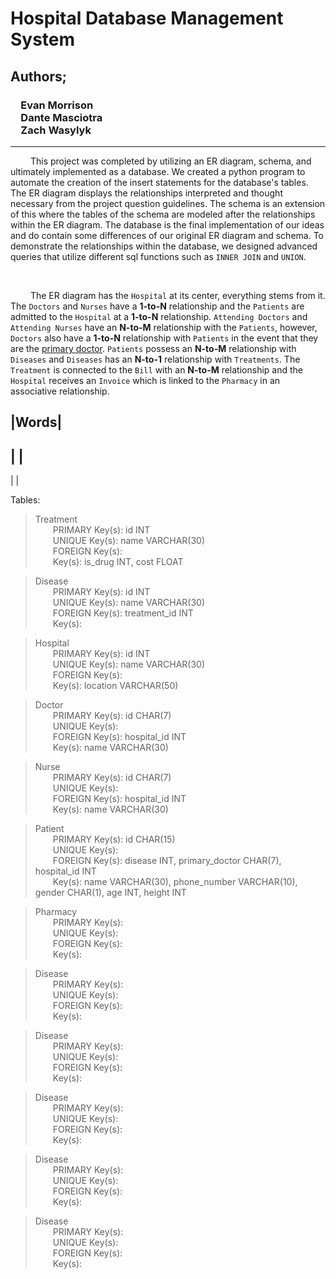 <h1>Hospital Database Management System</h1>

<h2>Authors;</h2>
<h3>&emsp;Evan Morrison<br>
&emsp;Dante Masciotra<br>
&emsp;Zach Wasylyk</h3>

<hr>

&emsp;&emsp; This project was completed by utilizing an ER diagram, schema, and ultimately implemented as a database. 
We created a python program to automate the creation of the insert statements for the database's tables. 
The ER diagram displays the relationships interpreted and thought necessary from the project question guidelines. 
The schema is an extension of this where the tables of the schema are modeled after the relationships within the ER diagram. 
The database is the final implementation of our ideas and do contain some differences of our original ER diagram and schema.
To demonstrate the relationships within the database, we designed advanced queries that utilize different sql functions such 
as `INNER JOIN` and `UNION`.

<br>

&emsp;&emsp; The ER diagram has the `Hospital` at its center, everything stems from it. 
The `Doctors` and `Nurses` have a **1-to-N** relationship and the `Patients` are admitted to the `Hospital` at a 
**1-to-N** relationship. 
`Attending Doctors` and `Attending Nurses` have an **N-to-M** relationship with the `Patients`, however, `Doctors` also have a 
**1-to-N** relationship with `Patients` in the event that they are the <u>primary doctor</u>. 
`Patients` possess an **N-to-M** relationship with `Diseases` and `Diseases` has an **N-to-1** relationship with `Treatments`.
The `Treatment` is connected to the `Bill` with an **N-to-M** relationship and the `Hospital` receives an `Invoice` which is 
linked to the `Pharmacy` in an associative relationship.


|Words|
--------
|       |
---------
|       |

Tables: 
> Treatment <br>
> &emsp;&emsp;PRIMARY Key(s): id INT<br>
> &emsp;&emsp;UNIQUE Key(s): name VARCHAR(30)<br>
> &emsp;&emsp;FOREIGN Key(s):<br>
> &emsp;&emsp;Key(s): is_drug INT, cost FLOAT

> Disease <br>
> &emsp;&emsp;PRIMARY Key(s): id INT<br>
> &emsp;&emsp;UNIQUE Key(s): name VARCHAR(30)<br>
> &emsp;&emsp;FOREIGN Key(s): treatment_id INT<br>
> &emsp;&emsp;Key(s): 

> Hospital <br>
> &emsp;&emsp;PRIMARY Key(s): id INT<br>
> &emsp;&emsp;UNIQUE Key(s): name VARCHAR(30)<br>
> &emsp;&emsp;FOREIGN Key(s): <br>
> &emsp;&emsp;Key(s): location VARCHAR(50)

> Doctor <br>
> &emsp;&emsp;PRIMARY Key(s): id CHAR(7)<br>
> &emsp;&emsp;UNIQUE Key(s): <br>
> &emsp;&emsp;FOREIGN Key(s): hospital_id INT<br>
> &emsp;&emsp;Key(s): name VARCHAR(30)

> Nurse <br>
> &emsp;&emsp;PRIMARY Key(s): id CHAR(7)<br>
> &emsp;&emsp;UNIQUE Key(s): <br>
> &emsp;&emsp;FOREIGN Key(s): hospital_id INT<br>
> &emsp;&emsp;Key(s): name VARCHAR(30)

> Patient <br>
> &emsp;&emsp;PRIMARY Key(s): id CHAR(15)<br>
> &emsp;&emsp;UNIQUE Key(s): <br>
> &emsp;&emsp;FOREIGN Key(s): disease INT, primary_doctor CHAR(7), hospital_id INT<br>
> &emsp;&emsp;Key(s): name VARCHAR(30), phone_number VARCHAR(10), gender CHAR(1), age INT, height INT

> Pharmacy <br>
> &emsp;&emsp;PRIMARY Key(s): <br>
> &emsp;&emsp;UNIQUE Key(s): <br>
> &emsp;&emsp;FOREIGN Key(s): <br>
> &emsp;&emsp;Key(s): 

> Disease <br>
> &emsp;&emsp;PRIMARY Key(s): <br>
> &emsp;&emsp;UNIQUE Key(s): <br>
> &emsp;&emsp;FOREIGN Key(s): <br>
> &emsp;&emsp;Key(s): 

> Disease <br>
> &emsp;&emsp;PRIMARY Key(s): <br>
> &emsp;&emsp;UNIQUE Key(s): <br>
> &emsp;&emsp;FOREIGN Key(s): <br>
> &emsp;&emsp;Key(s): 

> Disease <br>
> &emsp;&emsp;PRIMARY Key(s): <br>
> &emsp;&emsp;UNIQUE Key(s): <br>
> &emsp;&emsp;FOREIGN Key(s): <br>
> &emsp;&emsp;Key(s):

> Disease <br>
> &emsp;&emsp;PRIMARY Key(s): <br>
> &emsp;&emsp;UNIQUE Key(s): <br>
> &emsp;&emsp;FOREIGN Key(s): <br>
> &emsp;&emsp;Key(s):

> Disease <br>
> &emsp;&emsp;PRIMARY Key(s): <br>
> &emsp;&emsp;UNIQUE Key(s): <br>
> &emsp;&emsp;FOREIGN Key(s): <br>
> &emsp;&emsp;Key(s):